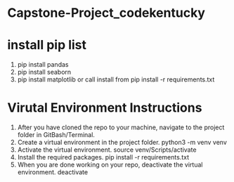 # Capstone-Project_codekentucky

# install pip list
1. pip install pandas
2. pip install seaborn
3. pip install matplotlib
or call install from pip install -r requirements.txt

# Virutal Environment Instructions
1. After you have cloned the repo to your machine, navigate to the project folder in GitBash/Terminal.
2. Create a virtual environment in the project folder. python3 -m venv venv
3. Activate the virtual environment. source venv/Scripts/activate
4. Install the required packages. pip install -r requirements.txt
5. When you are done working on your repo, deactivate the virtual environment. deactivate
